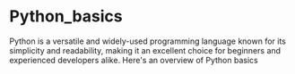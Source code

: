 # Python_basics
Python is a versatile and widely-used programming language known for its simplicity and readability, making it an excellent choice for beginners and experienced developers alike. Here's an overview of Python basics
